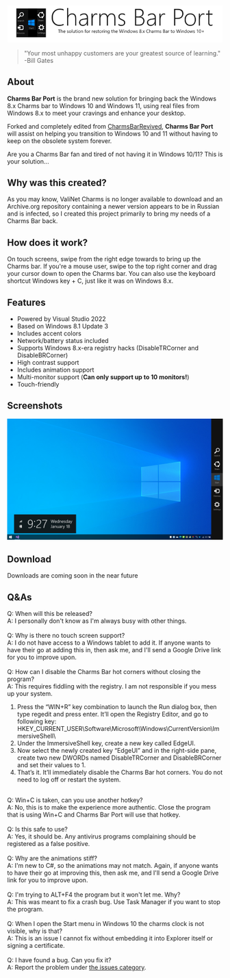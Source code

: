 
<p align="center">
<img id="charmsbarPort" src="resource/darklogo.png"/>
</p>

<blockquote>
"Your most unhappy customers are your greatest source of learning."<br />-Bill Gates
</blockquote>

## About
<b>Charms Bar Port</b> is the brand new solution for bringing back the Windows 8.x Charms bar to Windows 10 and Windows 11, using real files from Windows 8.x to meet your cravings and enhance your desktop.

Forked and completely edited from <a href="https://github.com/Jerhynh/CharmsBarRevived">CharmsBarRevived</a>, <b>Charms Bar Port</b> will assist on helping you transition to Windows 10 and 11 without having to keep on the obsolete system forever.

Are you a Charms Bar fan and tired of not having it in Windows 10/11? This is your solution... 

## Why was this created?
As you may know, ValiNet Charms is no longer available to download and an Archive.org repository containing a newer version appears to be in Russian and is infected, so I created this project primarily to bring my needs of a Charms Bar back.

## How does it work?
On touch screens, swipe from the right edge towards to bring up the Charms bar. If you're a mouse user, swipe to the top right corner and drag your cursor down to open the Charms bar. You can also use the keyboard shortcut Windows key + C, just like it was on Windows 8.x.

## Features
* Powered by Visual Studio 2022
* Based on Windows 8.1 Update 3
* Includes accent colors
* Network/battery status included
* Supports Windows 8.x-era registry hacks (DisableTRCorner and DisableBRCorner)
* High contrast support
* Includes animation support
* Multi-monitor support (<b>Can only support up to 10 monitors!</b>)
* Touch-friendly

## Screenshots
<img src="resource/preview.png"/>

## Download
Downloads are coming soon in the near future

## Q&As
Q: When will this be released?<br />
A: I personally don't know as I'm always busy with other things.
<br />
<br />
Q: Why is there no touch screen support?<br />
A: I do not have access to a Windows tablet to add it. If anyone wants to have their go at adding this in, then ask me, and I'll send a Google Drive link for you to improve upon.
<br />
<br />
Q: How can I disable the Charms Bar hot corners without closing the program?<br />
A: This requires fiddling with the registry. I am not responsible if you mess up your system.
<br />
1. Press the “WIN+R” key combination to launch the Run dialog box, then type regedit and press enter. It’ll open the Registry Editor, and go to following key: 
HKEY_CURRENT_USER\Software\Microsoft\Windows\CurrentVersion\ImmersiveShell\
2. Under the ImmersiveShell key, create a new key called EdgeUI.
3. Now select the newly created key “EdgeUI” and in the right-side pane, create two new DWORDs named DisableTRCorner and DisableBRCorner and set their values to 1.
4. That’s it. It’ll immediately disable the Charms Bar hot corners. You do not need to log off or restart the system.
<br />
Q: Win+C is taken, can you use another hotkey?<br />
A: No, this is to make the experience more authentic. Close the program that is using Win+C and Charms Bar Port will use that hotkey.
<br />
<br />
Q: Is this safe to use?<br />
A: Yes, it should be. Any antivirus programs complaining should be registered as a false positive.
<br />
<br />
Q: Why are the animations stiff?<br />
A: I'm new to C#, so the animations may not match. Again, if anyone wants to have their go at improving this, then ask me, and I'll send a Google Drive link for you to improve upon.
<br />
<br />
Q: I'm trying to ALT+F4 the program but it won't let me. Why?<br />
A: This was meant to fix a crash bug. Use Task Manager if you want to stop the program.
<br />
<br />
Q: When I open the Start menu in Windows 10 the charms clock is not visible, why is that?<br />
A: This is an issue I cannot fix without embedding it into Explorer itself or signing a certificate.
<br />
<br />
Q: I have found a bug. Can you fix it?<br />
A: Report the problem under <a href="https://github.com/Icepenguins101/charms-bar-port/issues">the issues category</a>.

